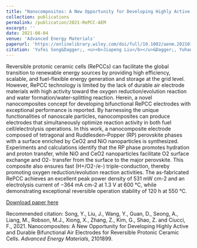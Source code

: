 ```yaml
---
title: "Nanocomposites: A New Opportunity for Developing Highly Active and Durable Bifunctional Air Electrodes for Reversible Protonic Ceramic Cells"
collection: publications
permalink: /publication/2021-RePCC-AEM
excerpt: ''
date: 2021-08-04
venue: 'Advanced Energy Materials'
paperurl: 'https://onlinelibrary.wiley.com/doi/full/10.1002/aenm.202101899'
citation: 'Yufei Song&Dagger;, <u><b>Jiapeng Liu</b></u>&Dagger;, Yuhao Wang&Dagger;, Daqin Guan, Arim Seong, Mingzhuang Liang, Matthew J Robson, Xiandong Xiong, Zhiqi Zhang, Guntae Kim, Zongping Shao*, and Francesco Ciucci*. (2021). &quot;Nanocomposites: A New Opportunity for Developing Highly Active and Durable Bifunctional Air Electrodes for Reversible Protonic Ceramic Cells.&quot; <i><b>Advanced Energy Materials</b></i>, 2101899.'
---
```

Reversible protonic ceramic cells (RePCCs) can facilitate the global transition to renewable energy sources by providing high efficiency, scalable, and fuel-flexible energy generation and storage at the grid level. However, RePCC technology is limited by the lack of durable air electrode materials with high activity toward the oxygen reduction/evolution reaction and water formation/water-splitting reaction. Herein, a novel nanocomposites concept for developing bifunctional RePCC electrodes with exceptional performance is reported. By harnessing the unique functionalities of nanoscale particles, nanocomposites can produce electrodes that simultaneously optimize reaction activity in both fuel cell/electrolysis operations. In this work, a nanocomposite electrode composed of tetragonal and Ruddlesden–Popper (RP) perovskite phases with a surface enriched by CeO2 and NiO nanoparticles is synthesized. Experiments and calculations identify that the RP phase promotes hydration and proton transfer, while NiO and CeO2 nanoparticles facilitate O2 surface exchange and O2- transfer from the surface to the major perovskite. This composite also ensures fast (H+/O2-/e-) triple-conduction, thereby promoting oxygen reduction/evolution reaction activities. The as-fabricated RePCC achieves an excellent peak power density of 531 mW cm-2 and an electrolysis current of −364 mA cm-2 at 1.3 V at 600 °C, while demonstrating exceptional reversible operation stability of 120 h at 550 °C.

[Download paper here](http://jiapeng-liu.github.io/files/YF-Song_2021_RePCC_AEM.pdf)

Recommended citation: Song, Y., Liu, J., Wang, Y., Guan, D., Seong, A., Liang, M., Robson, M.J., Xiong, X., Zhang, Z., Kim, G., Shao, Z. and Ciucci, F., 2021. Nanocomposites: A New Opportunity for Developing Highly Active and Durable Bifunctional Air Electrodes for Reversible Protonic Ceramic Cells. <i>Advanced Energy Materials</i>, 2101899.
